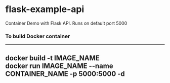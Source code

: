 # flask-example-api
Container Demo with Flask API. Runs on default port 5000

### To build Docker container
---
docker build -t IMAGE_NAME<br />
docker run IMAGE_NAME --name CONTAINER_NAME -p 5000:5000 -d
---
